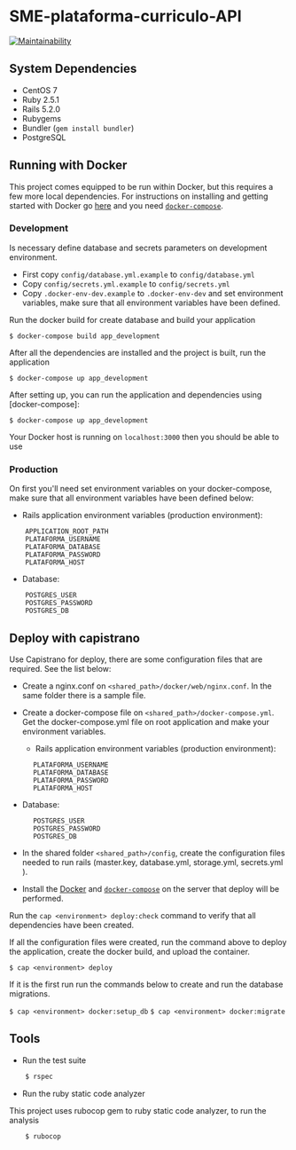 SME-plataforma-curriculo-API
=====

[![Maintainability](https://api.codeclimate.com/v1/badges/ba5de8ada9b8fffe5bc2/maintainability)](https://codeclimate.com/github/prefeiturasp/SME-plataforma-curriculo-API/maintainability)


System Dependencies
-------------------

- CentOS 7
- Ruby 2.5.1
- Rails 5.2.0
- Rubygems
- Bundler (`gem install bundler`)
- PostgreSQL

Running with Docker
---------------------------

This project comes equipped to be run within Docker, but this requires a few more local dependencies. For instructions on installing and getting started with Docker go [here](https://www.docker.com/products/docker) and you need [`docker-compose`](https://docs.docker.com/compose/overview/).

### Development

Is necessary define database and secrets parameters on development environment.
- First copy `config/database.yml.example` to `config/database.yml`
- Copy `config/secrets.yml.example` to `config/secrets.yml`
- Copy `.docker-env-dev.example` to `.docker-env-dev` and set environment variables, make sure that all environment variables have been defined.

Run the docker build for create database and build your application

`$ docker-compose build app_development`

After all the dependencies are installed and the project is built, run the application

`$ docker-compose up app_development`

After setting up, you can run the application and dependencies using [docker-compose]:

`$ docker-compose up app_development`

Your Docker host is running on `localhost:3000` then you should be able to use

### Production

On first you'll need set environment variables on your docker-compose, make sure that all environment variables have been defined below:

- Rails application environment variables (production environment):
```
    APPLICATION_ROOT_PATH
    PLATAFORMA_USERNAME
    PLATAFORMA_DATABASE
    PLATAFORMA_PASSWORD
    PLATAFORMA_HOST
```
- Database:
```
    POSTGRES_USER
    POSTGRES_PASSWORD
    POSTGRES_DB
```

Deploy with capistrano
---------------------------

Use Capistrano for deploy, there are some configuration files that are required. See the list below:

* Create a nginx.conf on `<shared_path>/docker/web/nginx.conf`. In the same folder there is a sample file.

* Create a docker-compose file on `<shared_path>/docker-compose.yml`. Get the docker-compose.yml file on root application and make your environment variables.
  - Rails application environment variables (production environment):
```
      PLATAFORMA_USERNAME
      PLATAFORMA_DATABASE
      PLATAFORMA_PASSWORD
      PLATAFORMA_HOST
```
  - Database:
```
      POSTGRES_USER
      POSTGRES_PASSWORD
      POSTGRES_DB
```

* In the shared folder `<shared_path>/config`, create the configuration files needed to run rails (master.key, database.yml, storage.yml, secrets.yml ).

* Install the [Docker](https://www.docker.com/products/docker) and [`docker-compose`](https://docs.docker.com/compose/overview/) on the server that deploy will be performed.

Run the `cap <environment> deploy:check` command to verify that all dependencies have been created.

If all the configuration files were created, run the command above to deploy the application, create the docker build, and upload the container.

`$ cap <environment> deploy `

If it is the first run run the commands below to create and run the database migrations.

  `$ cap <environment> docker:setup_db`
  `$ cap <environment> docker:migrate`

Tools
---------------------------

* Run the test suite

```ruby
    $ rspec
```

*  Run the ruby static code analyzer

This project uses rubocop gem to ruby static code analyzer, to run the analysis

```console
    $ rubocop
```
